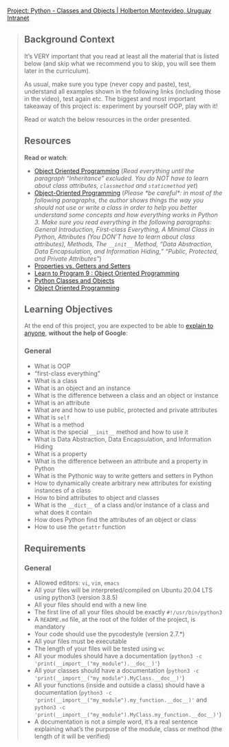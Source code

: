 [Project: Python - Classes and Objects | Holberton Montevideo, Uruguay Intranet](https://intranet.hbtn.io/projects/2124)

> ## Background Context
> 
> It’s VERY important that you read at least all the material that is listed below (and skip what we recommend you to skip, you will see them later in the curriculum).
> 
> As usual, make sure you type (never copy and paste), test, understand all examples shown in the following links (including those in the video), test again etc. The biggest and most important takeaway of this project is: experiment by yourself OOP, play with it!
> 
> Read or watch the below resources in the order presented.
> 
> ## Resources
> 
> **Read or watch**:
> 
> -   [Object Oriented Programming](https://intranet.hbtn.io/rltoken/5envVBirO286MdSZgZ4DoQ "Object Oriented Programming") (_Read everything until the paragraph “Inheritance” excluded. You do NOT have to learn about class attributes, `classmethod` and `staticmethod` yet_)
> -   [Object-Oriented Programming](https://intranet.hbtn.io/rltoken/sCdUrEsHLFH2NpUzI5Xx8w "Object-Oriented Programming") (_Please \*_be careful\*_: in most of the following paragraphs, the author shows things the way you should not use or write a class in order to help you better understand some concepts and how everything works in Python 3. Make sure you read everything in the following paragraphs: General Introduction, First-class Everything, A Minimal Class in Python, Attributes (You DON’T have to learn about class attributes), Methods, The `__init__` Method, “Data Abstraction, Data Encapsulation, and Information Hiding,” “Public, Protected, and Private Attributes”_)
> -   [Properties vs. Getters and Setters](https://intranet.hbtn.io/rltoken/3B0RWILA_kSjK5udEbFt-A "Properties vs. Getters and Setters")
> -   [Learn to Program 9 : Object Oriented Programming](https://intranet.hbtn.io/rltoken/5u8UhnaTWX2A-G7LICKCDw "Learn to Program 9 : Object Oriented Programming")
> -   [Python Classes and Objects](https://intranet.hbtn.io/rltoken/cwqg7Ud04LTDsatPT17CaQ "Python Classes and Objects")
> -   [Object Oriented Programming](https://intranet.hbtn.io/rltoken/6cZhWLe083CJERYLjAM0BQ "Object Oriented Programming")
> 
> ## Learning Objectives
> 
> At the end of this project, you are expected to be able to [explain to anyone](https://intranet.hbtn.io/rltoken/gwuqSZXS7ElRbiObQzDcTg "explain to anyone"), **without the help of Google**:
> 
> ### General
> 
> -   What is OOP
> -   “first-class everything”
> -   What is a class
> -   What is an object and an instance
> -   What is the difference between a class and an object or instance
> -   What is an attribute
> -   What are and how to use public, protected and private attributes
> -   What is `self`
> -   What is a method
> -   What is the special `__init__` method and how to use it
> -   What is Data Abstraction, Data Encapsulation, and Information Hiding
> -   What is a property
> -   What is the difference between an attribute and a property in Python
> -   What is the Pythonic way to write getters and setters in Python
> -   How to dynamically create arbitrary new attributes for existing instances of a class
> -   How to bind attributes to object and classes
> -   What is the `__dict__` of a class and/or instance of a class and what does it contain
> -   How does Python find the attributes of an object or class
> -   How to use the `getattr` function
> 
> ## Requirements
> 
> ### General
> 
> -   Allowed editors: `vi`, `vim`, `emacs`
> -   All your files will be interpreted/compiled on Ubuntu 20.04 LTS using python3 (version 3.8.5)
> -   All your files should end with a new line
> -   The first line of all your files should be exactly `#!/usr/bin/python3`
> -   A `README.md` file, at the root of the folder of the project, is mandatory
> -   Your code should use the pycodestyle (version 2.7.\*)
> -   All your files must be executable
> -   The length of your files will be tested using `wc`
> -   All your modules should have a documentation (`python3 -c 'print(__import__("my_module").__doc__)'`)
> -   All your classes should have a documentation (`python3 -c 'print(__import__("my_module").MyClass.__doc__)'`)
> -   All your functions (inside and outside a class) should have a documentation (`python3 -c 'print(__import__("my_module").my_function.__doc__)'` and `python3 -c 'print(__import__("my_module").MyClass.my_function.__doc__)'`)
> -   A documentation is not a simple word, it’s a real sentence explaining what’s the purpose of the module, class or method (the length of it will be verified)
